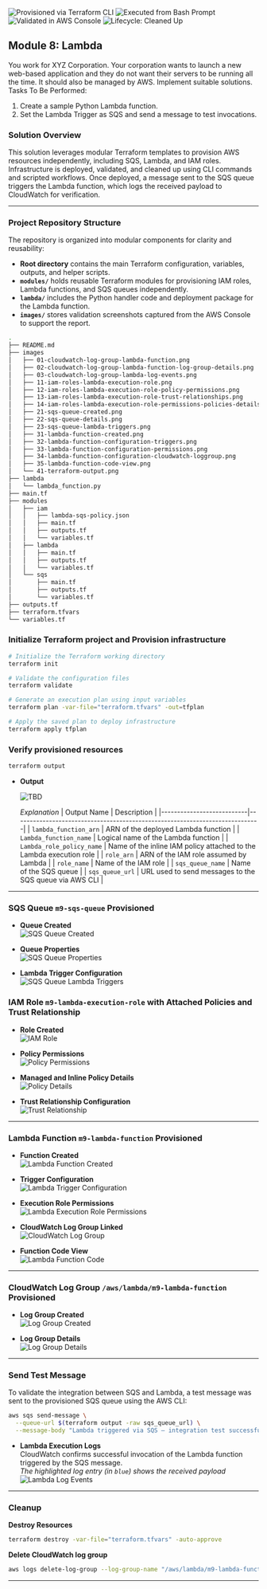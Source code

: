 ![Provisioned via Terraform CLI](https://img.shields.io/badge/Provisioned-Terraform%20CLI-blue?logo=terraform)
![Executed from Bash Prompt](https://img.shields.io/badge/Executed-Bash%20Prompt-green?logo=gnu-bash)
![Validated in AWS Console](https://img.shields.io/badge/Validated-AWS%20Console-yellow?logo=amazon-aws)
![Lifecycle: Cleaned Up](https://img.shields.io/badge/Lifecycle-Cleaned%20Up%20Post%20Validation-brightgreen)

## Module 8: Lambda

You work for XYZ Corporation. Your corporation wants to launch a new web-based application and they do not want their servers to be running all the time. It should also be managed by AWS. Implement suitable solutions.  
Tasks To Be Performed:  
1. Create a sample Python Lambda function.  
2. Set the Lambda Trigger as SQS and send a message to test invocations.  

### Solution Overview

This solution leverages modular Terraform templates to provision AWS resources independently, including SQS, Lambda, and IAM roles. Infrastructure is deployed, validated, and cleaned up using CLI commands and scripted workflows. Once deployed, a message sent to the SQS queue triggers the Lambda function, which logs the received payload to CloudWatch for verification.

---
### Project Repository Structure

The repository is organized into modular components for clarity and reusability:

- **Root directory** contains the main Terraform configuration, variables, outputs, and helper scripts.
- **`modules/`** holds reusable Terraform modules for provisioning IAM roles, Lambda functions, and SQS queues independently.
- **`lambda/`** includes the Python handler code and deployment package for the Lambda function.
- **`images/`** stores validation screenshots captured from the AWS Console to support the report.

```bash
.
├── README.md
├── images
│   ├── 01-cloudwatch-log-group-lambda-function.png
│   ├── 02-cloudwatch-log-group-lambda-function-log-group-details.png
│   ├── 03-cloudwatch-log-group-lambda-log-events.png
│   ├── 11-iam-roles-lambda-execution-role.png
│   ├── 12-iam-roles-lambda-execution-role-policy-permissions.png
│   ├── 13-iam-roles-lambda-execution-role-trust-relationships.png
│   ├── 14-iam-roles-lambda-execution-role-permissions-policies-details-managed-and-inline.png
│   ├── 21-sqs-queue-created.png
│   ├── 22-sqs-queue-details.png
│   ├── 23-sqs-queue-lambda-triggers.png
│   ├── 31-lambda-function-created.png
│   ├── 32-lambda-function-configuration-triggers.png
│   ├── 33-lambda-function-configuration-permissions.png
│   ├── 34-lambda-function-configuration-cloudwatch-loggroup.png
│   ├── 35-lambda-function-code-view.png
│   └── 41-terraform-output.png
├── lambda
│   └── lambda_function.py
├── main.tf
├── modules
│   ├── iam
│   │   ├── lambda-sqs-policy.json
│   │   ├── main.tf
│   │   ├── outputs.tf
│   │   └── variables.tf
│   ├── lambda
│   │   ├── main.tf
│   │   ├── outputs.tf
│   │   └── variables.tf
│   └── sqs
│       ├── main.tf
│       ├── outputs.tf
│       └── variables.tf
├── outputs.tf
├── terraform.tfvars
└── variables.tf

```

### Initialize Terraform project and Provision infrastructure
```bash
# Initialize the Terraform working directory
terraform init

# Validate the configuration files
terraform validate

# Generate an execution plan using input variables
terraform plan -var-file="terraform.tfvars" -out=tfplan

# Apply the saved plan to deploy infrastructure
terraform apply tfplan
```

### Verify provisioned resources
```bash
terraform output
```
- **Output**  

  ![TBD](images/41-terraform-output.png)

  *Explanation*
  | Output Name               | Description                                                                 |
  |---------------------------|-----------------------------------------------------------------------------|
  | `lambda_function_arn`     | ARN of the deployed Lambda function |
| `Lambda_function_name`    | Logical name of the Lambda function                 |
| `Lambda_role_policy_name` | Name of the inline IAM policy attached to the Lambda execution role         |
| `role_arn`                | ARN of the IAM role assumed by Lambda                                  |
| `role_name`               | Name of the IAM role                                                |
| `sqs_queue_name`          | Name of the SQS queue                                               |
| `sqs_queue_url`           | URL used to send messages to the SQS queue via AWS CLI |

---

### SQS Queue `m9-sqs-queue` Provisioned

- **Queue Created**  
  ![SQS Queue Created](images/21-sqs-queue-created.png)

- **Queue Properties**  
  ![SQS Queue Properties](images/22-sqs-queue-details.png)

- **Lambda Trigger Configuration**  
  ![SQS Queue Lambda Triggers](images/23-sqs-queue-lambda-triggers.png)

### IAM Role `m9-lambda-execution-role` with Attached Policies and Trust Relationship

- **Role Created**  
  ![IAM Role](images/11-iam-roles-lambda-execution-role.png)

- **Policy Permissions**  
  ![Policy Permissions](images/12-iam-roles-lambda-execution-role-policy-permissions.png)

- **Managed and Inline Policy Details**  
  ![Policy Details](images/14-iam-roles-lambda-execution-role-permissions-policies-details-managed-and-inline.png)

- **Trust Relationship Configuration**  
  ![Trust Relationship](images/13-iam-roles-lambda-execution-role-trust-relationships.png)

---

### Lambda Function `m9-lambda-function` Provisioned

- **Function Created**  
  ![Lambda Function Created](images/31-lambda-function-created.png)

- **Trigger Configuration**  
  ![Lambda Trigger Configuration](images/32-lambda-function-configuration-triggers.png)

- **Execution Role Permissions**  
  ![Lambda Execution Role Permissions](images/33-lambda-function-configuration-permissions.png)

- **CloudWatch Log Group Linked**  
  ![CloudWatch Log Group](images/34-lambda-function-configuration-cloudwatch-loggroup.png)

- **Function Code View**  
  ![Lambda Function Code](images/35-lambda-function-code-view.png)


---

### CloudWatch Log Group `/aws/lambda/m9-lambda-function` Provisioned

- **Log Group Created**  
  ![Log Group Created](images/01-cloudwatch-log-group-lambda-function.png)

- **Log Group Details**  
  ![Log Group Details](images/02-cloudwatch-log-group-lambda-function-log-group-details.png)


---

### Send Test Message

To validate the integration between SQS and Lambda, a test message was sent to the provisioned SQS queue using the AWS CLI:

```bash
aws sqs send-message \
  --queue-url $(terraform output -raw sqs_queue_url) \
  --message-body "Lambda triggered via SQS — integration test successful!"
```

- **Lambda Execution Logs**  
  CloudWatch confirms successful invocation of the Lambda function triggered by the SQS message.  
  *The highlighted log entry (in `blue`) shows the received payload*  
  ![Lambda Log Events](images/03-cloudwatch-log-group-lambda-log-events.png)

---

### Cleanup

**Destroy Resources**
```bash
terraform destroy -var-file="terraform.tfvars" -auto-approve
```
**Delete CloudWatch log group**
```bash
aws logs delete-log-group --log-group-name "/aws/lambda/m9-lambda-function"
```
---
